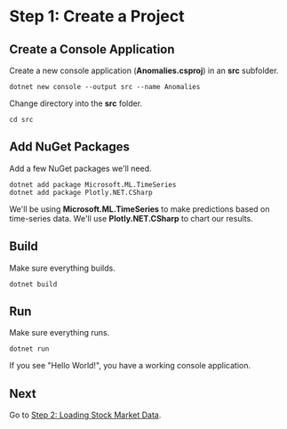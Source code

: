 # Step 1: Create a Project

## Create a Console Application

Create a new console application (**Anomalies.csproj**) in an **src** subfolder.

```shell
dotnet new console --output src --name Anomalies
```

Change directory into the **src** folder.

```shell
cd src
```

## Add NuGet Packages

Add a few NuGet packages we'll need.

```shell
dotnet add package Microsoft.ML.TimeSeries
dotnet add package Plotly.NET.CSharp
```

We'll be using **Microsoft.ML.TimeSeries** to make predictions based on time-series data.
We'll use **Plotly.NET.CSharp** to chart our results.

## Build

Make sure everything builds.

```shell
dotnet build
```

## Run

Make sure everything runs.

```shell
dotnet run
```

If you see "Hello World!", you have a working console application.

## Next

Go to [Step 2: Loading Stock Market Data](./Step2.md).
